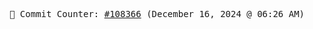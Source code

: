 <p align="center">
    <samp>
        📮 Commit Counter: <a href="https://github.com/Javascript-void0/Javascript-void0/commits/main">#108366</a> (December 16, 2024 @ 06:26 AM)
    </samp>
</p>